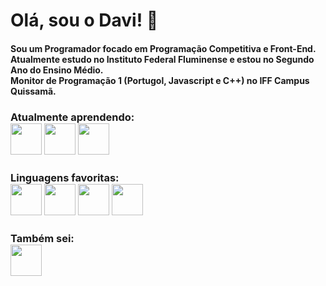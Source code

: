 <h1>Olá, sou o Davi! 👋</h1>
<h4>Sou um Programador focado em Programação Competitiva e Front-End. <br> Atualmente estudo no Instituto Federal Fluminense e estou no Segundo Ano do Ensino Médio. <br> Monitor de Programação 1 (Portugol, Javascript e C++) no IFF Campus Quissamã.</h4>
<h3>Atualmente aprendendo: <br> <img src="https://upload.wikimedia.org/wikipedia/commons/thumb/1/18/C_Programming_Language.svg/1200px-C_Programming_Language.svg.png" height="50px"> <img src="https://img.icons8.com/color/512/python.png" height="50px"> <img src="https://upload.wikimedia.org/wikipedia/commons/thumb/f/f5/Typescript.svg/1200px-Typescript.svg.png" height="50px"></h3>
<h3>Linguagens favoritas: <br> <img src="https://upload.wikimedia.org/wikipedia/commons/thumb/1/18/ISO_C%2B%2B_Logo.svg/1822px-ISO_C%2B%2B_Logo.svg.png" height="50px"> <img src="https://upload.wikimedia.org/wikipedia/commons/thumb/9/99/Unofficial_JavaScript_logo_2.svg/1200px-Unofficial_JavaScript_logo_2.svg.png" height="50px" > <img src="https://upload.wikimedia.org/wikipedia/commons/thumb/6/61/HTML5_logo_and_wordmark.svg/512px-HTML5_logo_and_wordmark.svg.png" height="50px"> <img src="https://upload.wikimedia.org/wikipedia/commons/thumb/a/ab/Official_CSS_Logo.svg/1200px-Official_CSS_Logo.svg.png" height="50px"></h3>
<h3>Também sei: <br> <img src="https://univali-lite.github.io/Portugol-Studio/assets/img/logo.png" height="50px"></h3>
